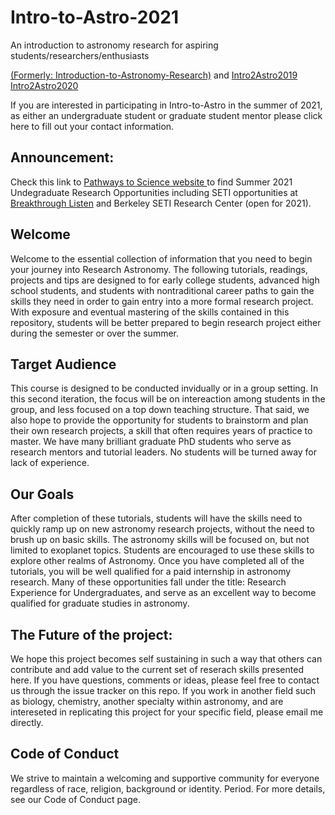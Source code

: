 # Intro-to-Astro-2021
An introduction to astronomy research for aspiring students/researchers/enthusiasts

[(Formerly: Introduction-to-Astronomy-Research)](https://github.com/howardisaacson/Introduction-to-Astronomy-Research-2018) and 
[Intro2Astro2019](https://github.com/howardisaacson/Intro-to-Astro-2019)
[Intro2Astro2020](https://github.com/howardisaacson/Intro-to-Astro-2020)

If you are interested in participating in Intro-to-Astro in the summer of 2021, as either an undergraduate student or graduate student mentor please click here to fill out your contact information.

## Announcement: 
Check this link to [Pathways to Science website ](https://pathwaystoscience.org/Undergrads.aspx) to find Summer 2021 Undegraduate Research Opportunities including SETI opportunities at [Breakthrough Listen](https://seti.berkeley.edu/Internship.html) and Berkeley SETI Research Center (open for 2021).

## Welcome
 Welcome to the essential collection of information that you need to begin your journey into Research Astronomy. The following tutorials, readings, projects and tips are designed to for early college students, advanced high school students, and students with nontraditional career paths to gain the skills they need in order to gain entry into a more formal research project. With exposure and eventual mastering of the skills contained in this repository, students will be better prepared to begin research project either during the semester or over the summer.

## Target Audience
This course is designed to be conducted invidually or in a group setting. In this second iteration, the focus will be on intereaction among students in the group, and less focused on a top down teaching structure. That said, we also hope to provide the opportunity for students to brainstorm and plan their own research projects, a skill that often requires years of practice to master. We have many brilliant graduate PhD students who serve as research mentors and tutorial leaders. No students will be turned away for lack of experience.

## Our Goals
After completion of these tutorials, students will have the skills need to quickly ramp up on new astronomy research projects, without the need to brush up on basic skills. The astronomy skills will be focused on, but not limited to exoplanet topics. Students are encouraged to use these skills to explore other realms of Astronomy. Once you have completed all of the tutorials, you will be well qualified for a paid internship in astronomy research. Many of these opportunities fall under the title: Research Experience for Undergraduates, and serve as an excellent way to become qualified for graduate studies in astronomy.

## The Future of the project:
We hope this project becomes self sustaining in such a way that others can contribute and add value to the current set of reserach skills presented here. If you have questions, comments or ideas, please feel free to contact us through the issue tracker on this repo. If you work in another field such as biology, chemistry, another specialty within astronomy, and are intereseted in replicating this project for your specific field, please email me directly.

## Code of Conduct
We strive to maintain a welcoming and supportive community for everyone regardless of race, religion, background or identity. Period. For more details, see our Code of Conduct page.

